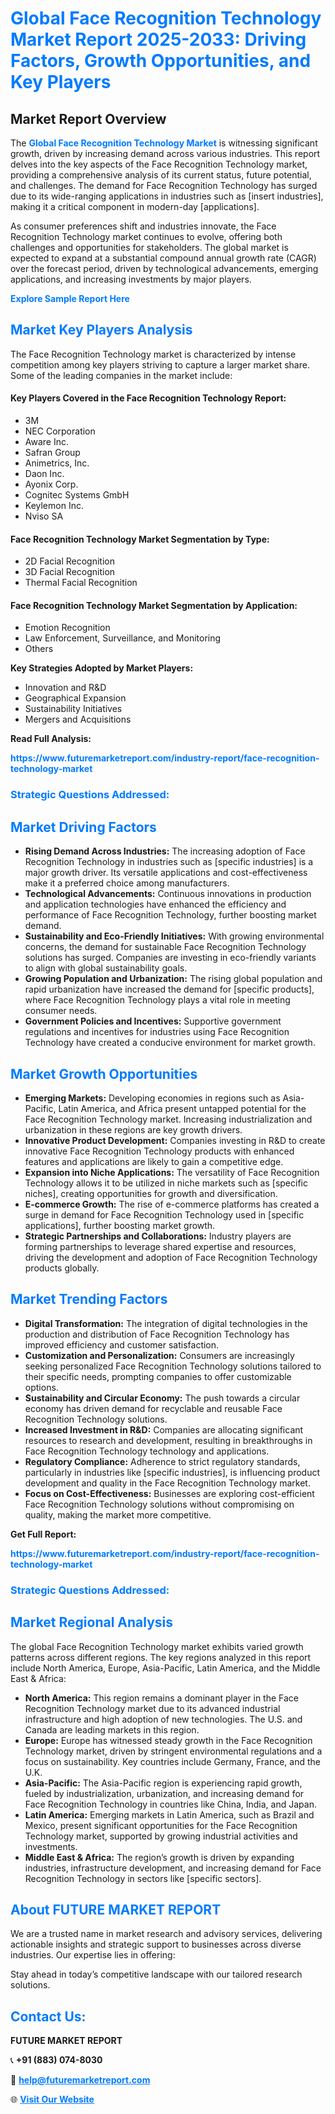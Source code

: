 <h1 style="color: #007BFF;">Global Face Recognition Technology Market Report 2025-2033: Driving Factors, Growth Opportunities, and Key Players</h1>

<section id="overview">
<h2>Market Report Overview</h2>
<p>The <a href="https://www.futuremarketreport.com/industry-report/face-recognition-technology-market" style="color: #007BFF; text-decoration: none;"><strong>Global Face Recognition Technology Market</strong></a> is witnessing significant growth, driven by increasing demand across various industries. This report delves into the key aspects of the Face Recognition Technology market, providing a comprehensive analysis of its current status, future potential, and challenges. The demand for Face Recognition Technology has surged due to its wide-ranging applications in industries such as [insert industries], making it a critical component in modern-day [applications].</p>
<p>As consumer preferences shift and industries innovate, the Face Recognition Technology market continues to evolve, offering both challenges and opportunities for stakeholders. The global market is expected to expand at a substantial compound annual growth rate (CAGR) over the forecast period, driven by technological advancements, emerging applications, and increasing investments by major players.</p>
</section>

<section id="overview">
<p><a href="https://www.futuremarketreport.com/request-sample/reportId=106303" style="color: #007BFF; text-decoration: none;"><strong>Explore Sample Report Here</strong></a></p>
</section>

<section id="key-players">
<h2 style="color: #007BFF;">Market Key Players Analysis</h2>
<p>The Face Recognition Technology market is characterized by intense competition among key players striving to capture a larger market share. Some of the leading companies in the market include:</p>
<h4>Key Players Covered in the Face Recognition Technology Report:</h4>
<ul><li>3M</li><li>NEC Corporation</li><li>Aware Inc.</li><li>Safran Group</li><li>Animetrics, Inc.</li><li>Daon Inc.</li><li>Ayonix Corp.</li><li>Cognitec Systems GmbH</li><li>Keylemon Inc.</li><li>Nviso SA</li></ul>
<h4>Face Recognition Technology Market Segmentation by Type:</h4>
<ul><li>2D Facial Recognition</li><li>3D Facial Recognition</li><li>Thermal Facial Recognition</li></ul>

<h4>Face Recognition Technology Market Segmentation by Application:</h4>
<ul><li>Emotion Recognition</li><li>Law Enforcement, Surveillance, and Monitoring</li><li>Others</li></ul>
<p><strong>Key Strategies Adopted by Market Players:</strong></p>
<ul>
<li>Innovation and R&D</li>
<li>Geographical Expansion</li>
<li>Sustainability Initiatives</li>
<li>Mergers and Acquisitions</li>
</ul>
</section>

<section>
<p><strong>Read Full Analysis: </strong></p><a href="https://www.futuremarketreport.com/industry-report/face-recognition-technology-market" style="color: #007BFF; text-decoration: none;"><strong>https://www.futuremarketreport.com/industry-report/face-recognition-technology-market</strong></a>
<h3 style="color: #007BFF;">Strategic Questions Addressed:</h3>
</section>

<section id="driving-factors">
<h2 style="color: #007BFF;">Market Driving Factors</h2>
<ul>
<li><strong>Rising Demand Across Industries:</strong> The increasing adoption of Face Recognition Technology in industries such as [specific industries] is a major growth driver. Its versatile applications and cost-effectiveness make it a preferred choice among manufacturers.</li>
<li><strong>Technological Advancements:</strong> Continuous innovations in production and application technologies have enhanced the efficiency and performance of Face Recognition Technology, further boosting market demand.</li>
<li><strong>Sustainability and Eco-Friendly Initiatives:</strong> With growing environmental concerns, the demand for sustainable Face Recognition Technology solutions has surged. Companies are investing in eco-friendly variants to align with global sustainability goals.</li>
<li><strong>Growing Population and Urbanization:</strong> The rising global population and rapid urbanization have increased the demand for [specific products], where Face Recognition Technology plays a vital role in meeting consumer needs.</li>
<li><strong>Government Policies and Incentives:</strong> Supportive government regulations and incentives for industries using Face Recognition Technology have created a conducive environment for market growth.</li>
</ul>
</section>

<section id="growth-opportunities">
<h2 style="color: #007BFF;">Market Growth Opportunities</h2>
<ul>
<li><strong>Emerging Markets:</strong> Developing economies in regions such as Asia-Pacific, Latin America, and Africa present untapped potential for the Face Recognition Technology market. Increasing industrialization and urbanization in these regions are key growth drivers.</li>
<li><strong>Innovative Product Development:</strong> Companies investing in R&D to create innovative Face Recognition Technology products with enhanced features and applications are likely to gain a competitive edge.</li>
<li><strong>Expansion into Niche Applications:</strong> The versatility of Face Recognition Technology allows it to be utilized in niche markets such as [specific niches], creating opportunities for growth and diversification.</li>
<li><strong>E-commerce Growth:</strong> The rise of e-commerce platforms has created a surge in demand for Face Recognition Technology used in [specific applications], further boosting market growth.</li>
<li><strong>Strategic Partnerships and Collaborations:</strong> Industry players are forming partnerships to leverage shared expertise and resources, driving the development and adoption of Face Recognition Technology products globally.</li>
</ul>
</section>

<section id="trending-factors">
<h2 style="color: #007BFF;">Market Trending Factors</h2>
<ul>
<li><strong>Digital Transformation:</strong> The integration of digital technologies in the production and distribution of Face Recognition Technology has improved efficiency and customer satisfaction.</li>
<li><strong>Customization and Personalization:</strong> Consumers are increasingly seeking personalized Face Recognition Technology solutions tailored to their specific needs, prompting companies to offer customizable options.</li>
<li><strong>Sustainability and Circular Economy:</strong> The push towards a circular economy has driven demand for recyclable and reusable Face Recognition Technology solutions.</li>
<li><strong>Increased Investment in R&D:</strong> Companies are allocating significant resources to research and development, resulting in breakthroughs in Face Recognition Technology technology and applications.</li>
<li><strong>Regulatory Compliance:</strong> Adherence to strict regulatory standards, particularly in industries like [specific industries], is influencing product development and quality in the Face Recognition Technology market.</li>
<li><strong>Focus on Cost-Effectiveness:</strong> Businesses are exploring cost-efficient Face Recognition Technology solutions without compromising on quality, making the market more competitive.</li>
</ul>
</section>

<section>
<p><strong>Get Full Report: </strong></p><a href="https://www.futuremarketreport.com/industry-report/face-recognition-technology-market" style="color: #007BFF; text-decoration: none;"><strong>https://www.futuremarketreport.com/industry-report/face-recognition-technology-market</strong></a>
<h3 style="color: #007BFF;">Strategic Questions Addressed:</h3>
</section>


<section id="regional-analysis">
<h2 style="color: #007BFF;">Market Regional Analysis</h2>
<p>The global Face Recognition Technology market exhibits varied growth patterns across different regions. The key regions analyzed in this report include North America, Europe, Asia-Pacific, Latin America, and the Middle East & Africa:</p>
<ul>
<li><strong>North America:</strong> This region remains a dominant player in the Face Recognition Technology market due to its advanced industrial infrastructure and high adoption of new technologies. The U.S. and Canada are leading markets in this region.</li>
<li><strong>Europe:</strong> Europe has witnessed steady growth in the Face Recognition Technology market, driven by stringent environmental regulations and a focus on sustainability. Key countries include Germany, France, and the U.K.</li>
<li><strong>Asia-Pacific:</strong> The Asia-Pacific region is experiencing rapid growth, fueled by industrialization, urbanization, and increasing demand for Face Recognition Technology in countries like China, India, and Japan.</li>
<li><strong>Latin America:</strong> Emerging markets in Latin America, such as Brazil and Mexico, present significant opportunities for the Face Recognition Technology market, supported by growing industrial activities and investments.</li>
<li><strong>Middle East & Africa:</strong> The region’s growth is driven by expanding industries, infrastructure development, and increasing demand for Face Recognition Technology in sectors like [specific sectors].</li>
</ul>
</section>

<footer>
<h2 style="color: #007BFF;">About FUTURE MARKET REPORT</h2>
<p>We are a trusted name in market research and advisory services, delivering actionable insights and strategic support to businesses across diverse industries. Our expertise lies in offering:</p>

<p>Stay ahead in today’s competitive landscape with our tailored research solutions.</p>

<h2 style="color: #007BFF;">Contact Us:</h2>
<p><strong>FUTURE MARKET REPORT</strong></p>
<p>📞 <strong>+91 (883) 074-8030</strong></p>
<p>📧 <strong><a href="mailto:help@futuremarketreport.com" style="color: #007BFF;">help@futuremarketreport.com</a></strong></p>
<p>🌐 <strong><a href="https://www.futuremarketreport.com/" style="color: #007BFF;">Visit Our Website</a></strong></p>
</footer>